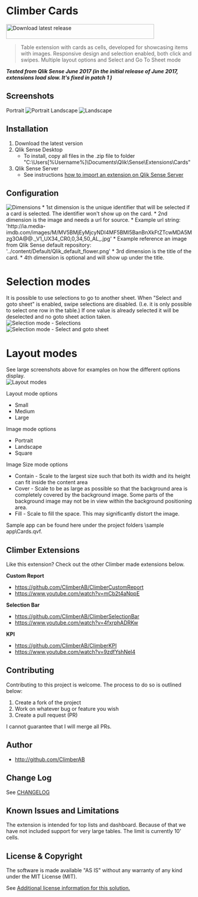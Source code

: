 # Climber Cards
<a href="https://github.com/ClimberAB/cl-cards/releases/download/v1.3.0/cl-cards-v1.3.0.zip" target="_blank"><img src="./screenshots/downloadbutton.png?raw=true" 
alt="Download latest release" width="400" height="40" border="0" /></a>  
> Table extension with cards as cells, developed for showcasing items with images. Responsive design and selection enabled, both click and swipes. Multiple layout options and Select and Go To Sheet mode

***Tested from Qlik Sense June 2017 (in the initial release of June 2017, extensions load slow. It's fixed in patch 1 )***

## Screenshots
Portrait 
<img src="./screenshots/layout_modes_portrait.PNG?raw=true" alt="Portrait" />
Landscape
<img src="./screenshots/layout_modes_landscape.PNG?raw=true" alt="Landscape" />
## Installation

1. Download the latest version
2. Qlik Sense Desktop
	* To install, copy all files in the .zip file to folder "C:\Users\[%Username%]\Documents\Qlik\Sense\Extensions\Cards"
3. Qlik Sense Server
	* See instructions <a href="http://help.qlik.com/en-US/sense/Subsystems/ManagementConsole/Content/import-extensions.htm"> how to import an extension on Qlik Sense Server </a>

## Configuration
<img src="./screenshots/propertypanel_dimensions.PNG?raw=true" alt="Dimensions" />
* 1st dimension is the unique identifier that will be selected if a card is selected. The identifier won't show up on the card. 
* 2nd dimension is the image and needs a url for source. 
  * Example url string: 'http://ia.media-imdb.com/images/M/MV5BMjEyMjcyNDI4MF5BMl5BanBnXkFtZTcwMDA5Mzg3OA@@._V1_UX34_CR0,0,34,50_AL_.jpg'
  * Example reference an image from Qlik Sense default repository: '../content/Default/Qlik_default_flower.png'
* 3rd dimension is the title of the card. 
* 4th dimension is optional and will show up under the title.  

# Selection modes
It is possible to use selections to go to another sheet. 
When "Select and goto sheet" is enabled, swipe selections are disabled. (I.e. it is only possible to select one row in the table.) If one value is already selected it will be deselected and no goto sheet action taken.  
<img src="./screenshots/propertypanel_selectionmode.PNG?raw=true" alt="Selection mode - Selections" />  
<img src="./screenshots/propertypanel_selectionmode_gotosheet.PNG?raw=true" alt="Selection mode - Select and goto sheet" />  
# Layout modes  
See large screenshots above for examples on how the different options display.  
<img src="./screenshots/propertypanel_layoutmode.PNG?raw=true" alt="Layout modes" />  

Layout mode options
* Small
* Medium
* Large
  
Image mode options
* Portrait
* Landscape
* Square

Image Size mode options
* Contain - Scale to the largest size such that both its width and its height can fit inside the content area
* Cover - Scale to be as large as possible so that the background area is completely covered by the background image. Some parts of the background image may not be in view within the background positioning area.
* Fill - Scale to fill the space. This may significantly distort the image.


Sample app can be found here under the project folders \sample app\Cards.qvf.  

## Climber Extensions
Like this extension? Check out the other Climber made extensions below.

**Custom Report**
* https://github.com/ClimberAB/ClimberCustomReport
* https://www.youtube.com/watch?v=mCb2t4aNppE

**Selection Bar**
* https://github.com/ClimberAB/ClimberSelectionBar
* https://www.youtube.com/watch?v=4fxrphADRKw

**KPI**
* https://github.com/ClimberAB/ClimberKPI
* https://www.youtube.com/watch?v=9zdfYshNel4

## Contributing
Contributing to this project is welcome. The process to do so is outlined below:

1. Create a fork of the project
2. Work on whatever bug or feature you wish
3. Create a pull request (PR)

I cannot guarantee that I will merge all PRs.

## Author

* http://github.com/ClimberAB


## Change Log

See <a href="CHANGELOG.yml"> CHANGELOG </a>

## Known Issues and Limitations

The extension is intended for top lists and dashboard. Because of that we have not included support for very large tables. The limit is currently 10' cells.

## License & Copyright
The software is made available "AS IS" without any warranty of any kind under the MIT License (MIT).

See <a href="LICENSE.md">Additional license information for this solution. </a>




